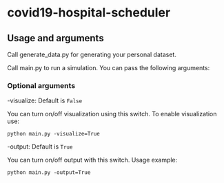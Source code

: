# covid19-hospital-scheduler

## Usage and arguments

Call generate_data.py for generating your personal dataset.

Call main.py to run a simulation.
You can pass the following arguments:

### Optional arguments

-visualize: Default is `False`

You can turn on/off visualization using this switch. To enable visualization use:

`python main.py -visualize=True`

-output: Default is `True`

You can turn on/off output with this switch. Usage example:

`python main.py -output=True`
